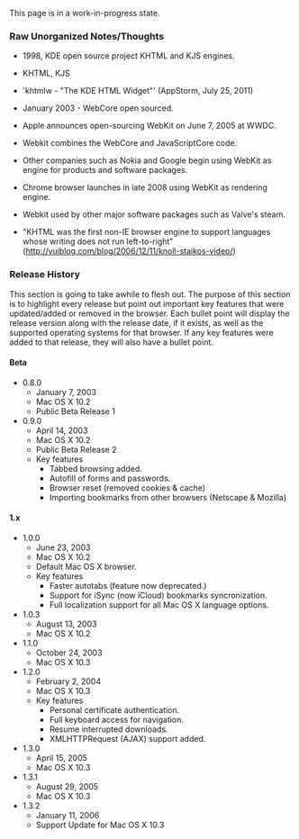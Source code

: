 This page is in a work-in-progress state.

### Raw Unorganized Notes/Thoughts ###

* 1998, KDE open source project KHTML and KJS engines.
* KHTML, KJS
* 'khtmlw - "The KDE HTML Widget"' (AppStorm, July 25, 2011)
* January 2003 - WebCore open sourced.
* Apple announces open-sourcing WebKit on June 7, 2005 at WWDC.
* Webkit combines the WebCore and JavaScriptCore code.
* Other companies such as Nokia and Google begin using WebKit as engine for products and software packages.
* Chrome browser launches in late 2008 using WebKit as rendering engine.
* Webkit used by other major software packages such as Valve's steam.

* "KHTML was the first non-IE browser engine to support languages whose writing does not run left-to-right" (http://yuiblog.com/blog/2006/12/11/knoll-staikos-video/)


### Release History ###

This section is going to take awhile to flesh out. The purpose of this section is to highlight every release but point out important key features that were updated/added or removed in the browser. Each bullet point will display the release version along with the release date, if it exists, as well as the supported operating systems for that browser. If any key features were added to that release, they will also have a bullet point.

#### Beta ####
* 0.8.0
	* January 7, 2003
	* Mac OS X 10.2
	* Public Beta Release 1
* 0.9.0
	* April 14, 2003
	* Mac OS X 10.2
	* Public Beta Release 2
	* Key features
		* Tabbed browsing added.
		* Autofill of forms and passwords.
		* Browser reset (removed cookies & cache)
		* Importing bookmarks from other browsers (Netscape & Mozilla)

#### 1.x ####

* 1.0.0
	* June 23, 2003
	* Mac OS X 10.2
	* Default Mac OS X browser.
	* Key features
		* Faster autotabs (feature now deprecated.)
		* Support for iSync (now iCloud) bookmarks syncronization.
		* Full localization support for all Mac OS X language options.
* 1.0.3
	* August 13, 2003
	* Mac OS X 10.2
* 1.1.0
	* October 24, 2003
	* Mac OS X 10.3
* 1.2.0
	* February 2, 2004
	* Mac OS X 10.3
	* Key features
		* Personal certificate authentication.
		* Full keyboard access for navigation.
		* Resume interrupted downloads.
		* XMLHTTPRequest (AJAX) support added.
* 1.3.0
	* April 15, 2005
	* Mac OS X 10.3
* 1.3.1
	* August 29, 2005
	* Mac OS X 10.3
* 1.3.2
	* January 11, 2006
	* Support Update for Mac OS X 10.3
